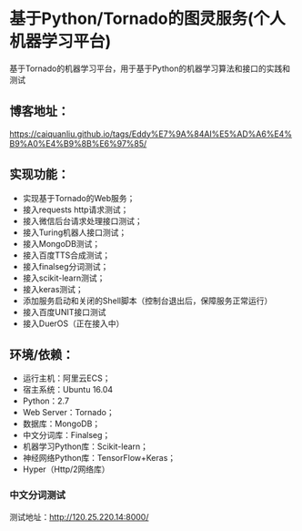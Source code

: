 # 基于Python/Tornado的图灵服务(个人机器学习平台)
基于Tornado的机器学习平台，用于基于Python的机器学习算法和接口的实践和测试

## 博客地址：
<https://caiquanliu.github.io/tags/Eddy%E7%9A%84AI%E5%AD%A6%E4%B9%A0%E4%B9%8B%E6%97%85/>

## 实现功能：
* 实现基于Tornado的Web服务；
* 接入requests http请求测试；
* 接入微信后台请求处理接口测试；
* 接入Turing机器人接口测试；
* 接入MongoDB测试；
* 接入百度TTS合成测试；
* 接入finalseg分词测试；
* 接入scikit-learn测试；
* 接入keras测试；
* 添加服务启动和关闭的Shell脚本（控制台退出后，保障服务正常运行）
* 接入百度UNIT接口测试
* 接入DuerOS（正在接入中）

## 环境/依赖：
* 运行主机：阿里云ECS；
* 宿主系统：Ubuntu 16.04
* Python：2.7
* Web Server：Tornado；
* 数据库：MongoDB；
* 中文分词库：Finalseg；
* 机器学习Python库：Scikit-learn；
* 神经网络Python库：TensorFlow+Keras；
* Hyper（Http/2网络库）

### 中文分词测试
测试地址：<http://120.25.220.14:8000/>
